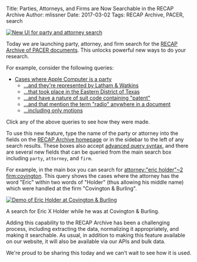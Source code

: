 Title: Parties, Attorneys, and Firms are Now Searchable in the RECAP Archive 
Author: mlissner
Date: 2017-03-02
Tags: RECAP Archive, PACER, search

<div class="right-image">
    <a href="https://www.courtlistener.com/recap/">
        <img src="{filename}/images/party-atty-search.png"
             alt="New UI for party and attorney search"
             class="img-responsive border">
    </a>
</div>

Today we are launching party, attorney, and firm search for the [RECAP Archive of PACER documents][archive]. This unlocks powerful new ways to do your research. 

For example, consider the following queries:
 
  - [Cases where Apple Computer is a party][apple]
    - [...and they're represented by Latham & Watkins][ap-wat]
    - [...that took place in the Eastern District of Texas][east]
    - [...and have a nature of suit code containing "patent"][patent]
    - [...and that mention the term "radio" anywhere in a document][radio]
    - [...including only motions][mo-only]
    
Click any of the above queries to see how they were made.

To use this new feature, type the name of the party or attorney into the fields on the [RECAP Archive homepage][archive] or in the sidebar to the left of any search results. These boxes also accept [advanced query syntax][adv], and there are several new fields that can be queried from the main search box including `party`, `attorney`, and `firm`. 

For example, in the main box you can search for [attorney:"eric holder"~2 firm:covington][holder]. This query shows the cases where the attorney has the word "Eric" within two words of "Holder" (thus allowing his middle name) which were handled at the firm "Covington & Burling".

<div class="left-image">
    <a href="https://www.courtlistener.com/?q=attorney%3A%22eric+holder%22~2+firm%3Acovington&type=r&order_by=score+desc">
       <img src="{filename}/images/holder-at-covington.png"
                    alt="Demo of Eric Holder at Covington & Burling"
                   class="img-responsive border"/>
    </a>
    <p class="caption">A search for Eric X Holder while he was at Covington & Burling.</p>
</div>
<div class="clearfix"></div>

Adding this capability to the RECAP Archive has been a challenging process, including extracting the data, normalizing it appropriately, and making it searchable. As usual, in addition to making this feature available on our website, it will also be available via our APIs and bulk data. 

We're proud to be sharing this today and we can't wait to see how it is used.


[archive]: https://www.courtlistener.com/recap/
[apple]: https://www.courtlistener.com/?q=&type=r&order_by=score+desc&party_name=apple
[ap-wat]: https://www.courtlistener.com/?q=firm%3A(latham+watkins)&type=r&order_by=score+desc&party_name=apple
[east]: https://www.courtlistener.com/?q=firm%3A(latham+watkins)&type=r&order_by=score+desc&party_name=apple&court=txed
[patent]: https://www.courtlistener.com/?q=firm%3A(latham+watkins)&type=r&order_by=score+desc&nature_of_suit=patent&party_name=apple&court=txed
[radio]: https://www.courtlistener.com/?q=firm%3A(latham+watkins)+radio&type=r&order_by=score+desc&nature_of_suit=patent&party_name=apple&court=txed
[mo-only]: https://www.courtlistener.com/?q=firm%3A(latham+watkins)+radio&type=r&order_by=score+desc&description=motion&nature_of_suit=patent&party_name=apple&court=txed
[adv]: https://www.courtlistener.com/search/advanced-techniques/
[holder]: https://www.courtlistener.com/?q=attorney%3A%22eric+holder%22~2+firm%3Acovington&type=r&order_by=score+desc
